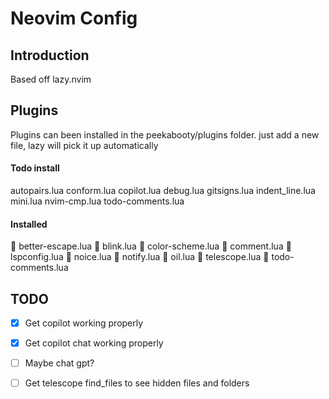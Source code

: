# Neovim Config

## Introduction
Based off lazy.nvim

## Plugins
Plugins can been installed in the peekabooty/plugins folder. just add a new file, lazy will pick it up automatically

#### Todo install
autopairs.lua
conform.lua
copilot.lua
debug.lua
gitsigns.lua
indent_line.lua
mini.lua
nvim-cmp.lua
todo-comments.lua


#### Installed
  better-escape.lua
  blink.lua
  color-scheme.lua
  comment.lua
  lspconfig.lua
  noice.lua
  notify.lua
  oil.lua
  telescope.lua
  todo-comments.lua

## TODO
- [x] Get copilot working properly
- [x] Get copilot chat working properly
- [ ] Maybe chat gpt?
- [ ] Get telescope find_files to see hidden files and folders

